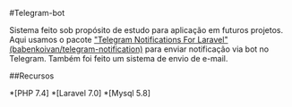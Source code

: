 #Telegram-bot

Sistema feito sob propósito de estudo para aplicação em futuros projetos. Aqui usamos o pacote <a href="https://github.com/babenkoivan/telegram-notifications">"Telegram Notifications For Laravel" (babenkoivan/telegram-notification)</a> para enviar notificação via bot no Telegram. Também foi feito um sistema de envio de e-mail.

##Recursos

*[PHP 7.4]
*[Laravel 7.0]
*[Mysql 5.8]
